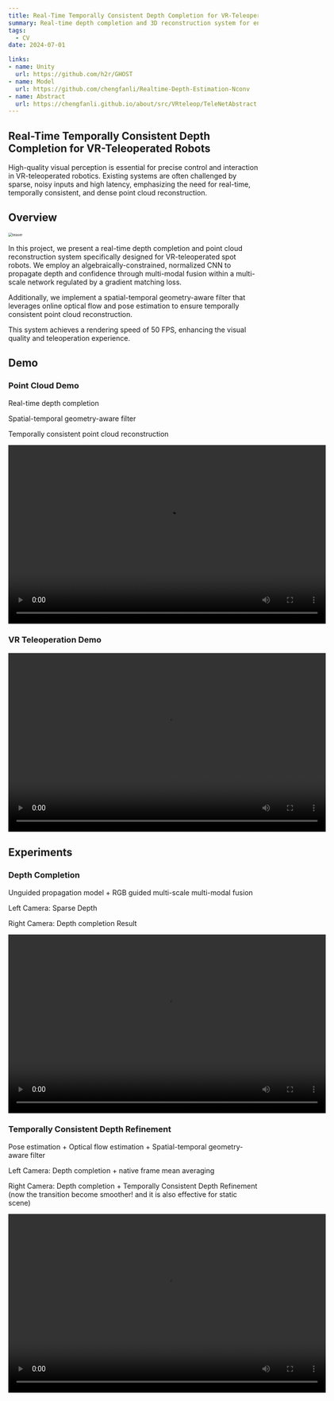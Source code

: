 ```yaml
---
title: Real-Time Temporally Consistent Depth Completion for VR-Teleoperated Robots
summary: Real-time depth completion and 3D reconstruction system for enhanced VR-based robot control. Temporally consistent point cloud reconstruction.
tags:
  - CV
date: 2024-07-01

links:
- name: Unity
  url: https://github.com/h2r/GHOST
- name: Model
  url: https://github.com/chengfanli/Realtime-Depth-Estimation-Nconv
- name: Abstract
  url: https://chengfanli.github.io/about/src/VRteleop/TeleNetAbstract.pdf
---
```



<!-- <img src="https://chengfanli.github.io/about/src/VRteleop/system.png" alt="teaser" style="zoom:50%;" /> -->

## Real-Time Temporally Consistent Depth Completion for VR-Teleoperated Robots

High-quality visual perception is essential for precise control and interaction in VR-teleoperated robotics. Existing systems are often challenged by sparse, noisy inputs and high latency, emphasizing the need for real-time, temporally consistent, and dense point cloud reconstruction. 


## Overview

<img src="https://chengfanli.github.io/about/src/VRteleop/overview.png" alt="teaser" style="zoom:50%;" />

In this project, we present a real-time depth completion and point cloud reconstruction system specifically designed for VR-teleoperated spot robots. We employ an algebraically-constrained, normalized CNN to propagate depth and confidence through multi-modal fusion within a multi-scale network regulated by a gradient matching loss. 

Additionally, we implement a spatial-temporal geometry-aware filter that leverages online optical flow and pose estimation to ensure temporally consistent point cloud reconstruction. 

This system achieves a rendering speed of 50 FPS, enhancing the visual quality and teleoperation experience.

## Demo

### Point Cloud Demo

Real-time depth completion

Spatial-temporal geometry-aware filter

Temporally consistent point cloud reconstruction

<video width="640" height="360" controls>
  <source src="https://chengfanli.github.io/about/src/VRteleop/final.mp4" type="video/mp4">
  Your browser does not support the video tag.
</video>

### VR Teleoperation Demo

<video width="640" height="360" controls>
  <source src="https://chengfanli.github.io/about/src/VRteleop/telenet_small.mp4" type="video/mp4">
  Your browser does not support the video tag.
</video>


## Experiments

### Depth Completion
Unguided propagation model + RGB guided multi-scale multi-modal fusion

Left Camera: Sparse Depth

Right Camera: Depth completion Result

<video width="640" height="360" controls>
  <source src="https://chengfanli.github.io/about/src/VRteleop/s-d.mp4" type="video/mp4">
  Your browser does not support the video tag.
</video>

### Temporally Consistent Depth Refinement
Pose estimation + Optical flow estimation + Spatial-temporal geometry-aware filter

Left Camera: Depth completion + native frame mean averaging

Right Camera: Depth completion + Temporally Consistent Depth Refinement (now the transition become smoother! and it is also effective for static scene) 

<video width="640" height="360" controls>
  <source src="https://chengfanli.github.io/about/src/VRteleop/cvd.mp4" type="video/mp4">
  Your browser does not support the video tag.
</video>


<!-- 
<video width="640" height="360" controls>
  <source src="https://chengfanli.github.io/about/src/VRteleop/final.mp4" type="video/mp4">
  Your browser does not support the video tag.
</video>

Video4
Left/Right Camera: Depth completion +Temporally Consistent Depth Refinement + Point Cloud Inpainting -->